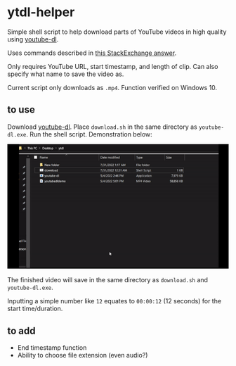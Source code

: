 # ytdl-helper
Simple shell script to help download parts of YouTube videos in high quality using [youtube-dl](https://github.com/ytdl-org/youtube-dl). 

Uses commands described in [this StackExchange answer](https://unix.stackexchange.com/questions/230481/how-to-download-portion-of-video-with-youtube-dl-command). 

Only requires YouTube URL, start timestamp, and length of clip. Can also specify what name to save the video as.

Current script only downloads as `.mp4`. Function verified on Windows 10.
## to use
Download [youtube-dl](https://github.com/ytdl-org/youtube-dl). Place `download.sh` in the same directory as `youtube-dl.exe`. Run the shell script. Demonstration below:

![demo](./demo.gif)

The finished video will save in the same directory as `download.sh` and `youtube-dl.exe`. 

Inputting a simple number like `12` equates to `00:00:12` (12 seconds) for the start time/duration.

## to add
- End timestamp function
- Ability to choose file extension (even audio?)
